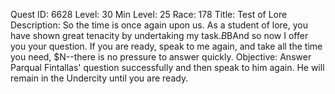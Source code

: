 Quest ID: 6628
Level: 30
Min Level: 25
Race: 178
Title: Test of Lore
Description: So the time is once again upon us. As a student of lore, you have shown great tenacity by undertaking my task.$B$BAnd so now I offer you your question. If you are ready, speak to me again, and take all the time you need, $N--there is no pressure to answer quickly.
Objective: Answer Parqual Fintallas' question successfully and then speak to him again. He will remain in the Undercity until you are ready.
